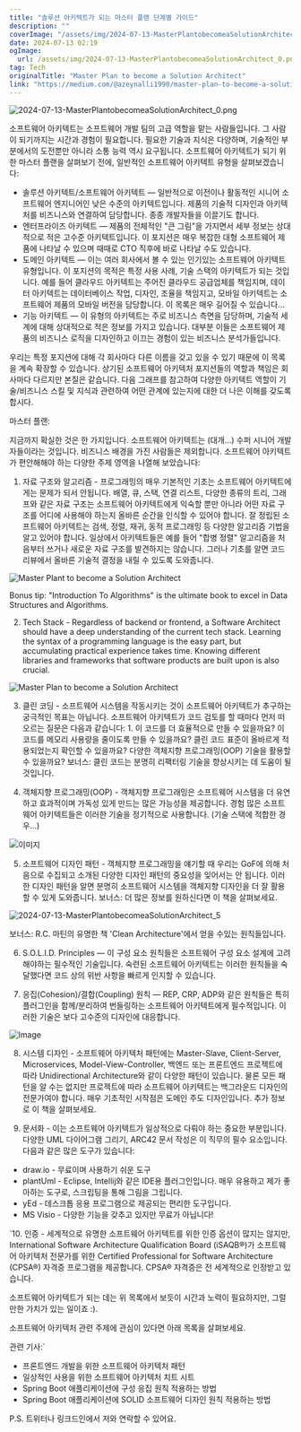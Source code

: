 ```yaml
---
title: "솔루션 아키텍트가 되는 마스터 플랜 단계별 가이드"
description: ""
coverImage: "/assets/img/2024-07-13-MasterPlantobecomeaSolutionArchitect_0.png"
date: 2024-07-13 02:19
ogImage: 
  url: /assets/img/2024-07-13-MasterPlantobecomeaSolutionArchitect_0.png
tag: Tech
originalTitle: "Master Plan to become a Solution Architect"
link: "https://medium.com/@azeynalli1990/master-plan-to-become-a-solution-architect-e4228d8c849b"
---
```



![2024-07-13-MasterPlantobecomeaSolutionArchitect_0.png](/assets/img/2024-07-13-MasterPlantobecomeaSolutionArchitect_0.png)

소프트웨어 아키텍트는 소프트웨어 개발 팀의 고급 역할을 맡는 사람들입니다. 그 사람이 되기까지는 시간과 경험이 필요합니다.  필요한 기술과 지식은 다양하며, 기술적인 부분에서의 도전뿐만 아니라 소통 능력 역시 요구됩니다. 소프트웨어 아키텍트가 되기 위한 마스터 플랜을 살펴보기 전에, 일반적인 소프트웨어 아키텍트 유형을 살펴보겠습니다:

- 솔루션 아키텍트/소프트웨어 아키텍트 — 일반적으로 이전이나 활동적인 시니어 소프트웨어 엔지니어인 낮은 수준의 아키텍트입니다. 제품의 기술적 디자인과 아키텍처를 비즈니스와 연결하여 담당합니다. 종종 개발자들을 이끌기도 합니다.
- 엔터프라이즈 아키텍트 — 제품의 전체적인 "큰 그림"을 가지면서 세부 정보는 상대적으로 적은 고수준 아키텍트입니다. 이 포지션은 매우 복잡한 대형 소프트웨어 제품에 나타날 수 있으며 때때로 CTO 직후에 바로 나타날 수도 있습니다.
- 도메인 아키텍트 — 이는 여러 회사에서 볼 수 있는 인기있는 소프트웨어 아키텍트 유형입니다. 이 포지션의 목적은 특정 사용 사례, 기술 스택의 아키텍트가 되는 것입니다. 예를 들어 클라우드 아키텍트는 주어진 클라우드 공급업체를 책임지며, 데이터 아키텍트는 데이터베이스 작업, 디자인, 조율을 책임지고, 모바일 아키텍트는 소프트웨어 제품의 모바일 버전을 담당합니다. 이 목록은 매우 길어질 수 있습니다...
- 기능 아키텍트 — 이 유형의 아키텍트는 주로 비즈니스 측면을 담당하며, 기술적 세계에 대해 상대적으로 적은 정보를 가지고 있습니다. 대부분 이들은 소프트웨어 제품의 비즈니스 로직을 디자인하고 이끄는 경험이 있는 비즈니스 분석가들입니다.

우리는 특정 포지션에 대해 각 회사마다 다른 이름을 갖고 있을 수 있기 때문에 이 목록을 계속 확장할 수 있습니다. 상기된 소프트웨어 아키텍처 포지션들의 역할과 책임은 회사마다 다르지만 본질은 같습니다. 다음 그래프를 참고하여 다양한 아키텍트 역할이 기술/비즈니스 스킬 및 지식과 관련하여 어떤 관계에 있는지에 대한 더 나은 이해를 갖도록 합시다.

<div class="content-ad"></div>

마스터 플랜:

지금까지 확실한 것은 한 가지입니다. 소프트웨어 아키텍트는 (대개...) 수퍼 시니어 개발자들이라는 것입니다. 비즈니스 배경을 가진 사람들은 제외합니다. 소프트웨어 아키텍트가 편안해해야 하는 다양한 주제 영역을 나열해 보았습니다:

1. 자료 구조와 알고리즘 - 프로그래밍의 매우 기본적인 기초는 소프트웨어 아키텍트에게는 문제가 되서 안됩니다. 배열, 큐, 스택, 연결 리스트, 다양한 종류의 트리, 그래프와 같은 자료 구조는 소프트웨어 아키텍트에게 익숙할 뿐만 아니라 어떤 자료 구조를 어디에 사용해야 하는지 올바른 순간을 인식할 수 있어야 합니다. 잘 정립된 소프트웨어 아키텍트는 검색, 정렬, 재귀, 동적 프로그래밍 등 다양한 알고리즘 기법을 알고 있어야 합니다. 일상에서 아키텍트들은 예를 들어 "합병 정렬" 알고리즘을 처음부터 쓰거나 새로운 자료 구조를 발견하지는 않습니다. 그러나 기초를 알면 코드 리뷰에서 올바른 기술적 결정을 내릴 수 있도록 도와줍니다.

<div class="content-ad"></div>

![Master Plant to become a Solution Architect](/assets/img/2024-07-13-MasterPlantobecomeaSolutionArchitect_2.png)

Bonus tip: "Introduction To Algorithms" is the ultimate book to excel in Data Structures and Algorithms.

2. Tech Stack - Regardless of backend or frontend, a Software Architect should have a deep understanding of the current tech stack. Learning the syntax of a programming language is the easy part, but accumulating practical experience takes time. Knowing different libraries and frameworks that software products are built upon is also crucial.

![Master Plan to become a Solution Architect](/assets/img/2024-07-13-MasterPlantobecomeaSolutionArchitect_3.png)

<div class="content-ad"></div>

3. 클린 코딩 - 소프트웨어 시스템을 작동시키는 것이 소프트웨어 아키텍트가 추구하는 궁극적인 목표는 아닙니다. 소프트웨어 아키텍트가 코드 검토를 할 때마다 먼저 떠오르는 질문은 다음과 같습니다: 1. 이 코드를 더 효율적으로 만들 수 있을까요? 이 코드를 메모리 사용량을 줄이도록 만들 수 있을까요? 클린 코드 표준이 올바르게 적용되었는지 확인할 수 있을까요? 다양한 객체지향 프로그래밍(OOP) 기술을 활용할 수 있을까요? 보너스: 클린 코드는 분명히 리팩터링 기술을 향상시키는 데 도움이 될 것입니다.

4. 객체지향 프로그래밍(OOP) - 객체지향 프로그래밍은 소프트웨어 시스템을 더 유연하고 효과적이며 가독성 있게 만드는 많은 가능성을 제공합니다. 경험 많은 소프트웨어 아키텍트들은 이러한 기술을 정기적으로 사용합니다. (기술 스택에 적합한 경우...)

![이미지](/assets/img/2024-07-13-MasterPlantobecomeaSolutionArchitect_4.png)

5. 소프트웨어 디자인 패턴 - 객체지향 프로그래밍을 얘기할 때 우리는 GoF에 의해 처음으로 수집되고 소개된 다양한 디자인 패턴의 중요성을 잊어서는 안 됩니다. 이러한 디자인 패턴을 알면 분명히 소프트웨어 시스템을 객체지향 디자인을 더 잘 활용할 수 있게 도와줍니다. 보너스: 더 많은 정보를 원하신다면 이 책을 살펴보세요.

<div class="content-ad"></div>

![2024-07-13-MasterPlantobecomeaSolutionArchitect_5](/assets/img/2024-07-13-MasterPlantobecomeaSolutionArchitect_5.png)

보너스: R.C. 마틴의 유명한 책 'Clean Architecture'에서 얻을 수있는 원칙들입니다.

6. S.O.L.I.D. Principles — 이 구성 요소 원칙들은 소프트웨어 구성 요소 설계에 고려해야하는 필수적인 기술입니다. 숙련된 소프트웨어 아키텍트는 이러한 원칙들을 숙달했다면 코드 상의 위반 사항을 빠르게 인지할 수 있습니다.

7. 응집(Cohesion)/결합(Coupling) 원칙 — REP, CRP, ADP와 같은 원칙들은 특히 플러그인을 함께/분리하여 번들링하는 소프트웨어 아키텍트에게 필수적입니다. 이러한 기술은 보다 고수준의 디자인에 대응합니다.

<div class="content-ad"></div>

![Image](/assets/img/2024-07-13-MasterPlantobecomeaSolutionArchitect_6.png)

8. 시스템 디자인 - 소프트웨어 아키텍처 패턴에는 Master-Slave, Client-Server, Microservices, Model-View-Controller, 백엔드 또는 프론트엔드 프로젝트에 따라 Unidirectional Architecture와 같이 다양한 패턴이 있습니다. 물론 모든 패턴을 알 수는 없지만 프로젝트에 따라 소프트웨어 아키텍트는 백그라운드 디자인의 전문가여야 합니다. 매우 기초적인 시작점은 도메인 주도 디자인입니다. 추가 정보로 이 책을 살펴보세요.

9. 문서화 - 이는 소프트웨어 아키텍트가 일상적으로 다뤄야 하는 중요한 부분입니다. 다양한 UML 다이어그램 그리기, ARC42 문서 작성은 이 직무의 필수 요소입니다. 다음과 같은 많은 도구가 있습니다:

- draw.io - 무료이며 사용하기 쉬운 도구
- plantUml - Eclipse, Intellij와 같은 IDE용 플러그인입니다. 매우 유용하고 제가 좋아하는 도구로, 스크립팅을 통해 그림을 그립니다.
- yEd - 데스크톱 응용 프로그램으로 제공되는 편리한 도구입니다.
- MS Visio - 다양한 기능을 갖추고 있지만 무료가 아닙니다!

<div class="content-ad"></div>

`10. 인증 - 세계적으로 유명한 소프트웨어 아키텍트를 위한 인증 옵션이 많지는 않지만, International Software Architecture Qualification Board (iSAQB®)가 소프트웨어 아키텍처 전문가를 위한 Certified Professional for Software Architecture (CPSA®) 자격증 프로그램을 제공합니다. CPSA® 자격증은 전 세계적으로 인정받고 있습니다.

소프트웨어 아키텍트가 되는 데는 위 목록에서 보듯이 시간과 노력이 필요하지만, 그럴만한 가치가 있는 일이죠 :).

소프트웨어 아키텍처 관련 주제에 관심이 있다면 아래 목록을 살펴보세요.

관련 기사:`

<div class="content-ad"></div>

- 프론트엔드 개발을 위한 소프트웨어 아키텍처 패턴
- 일상적인 사용을 위한 소프트웨어 아키텍처 치트 시트
- Spring Boot 애플리케이션에 구성 응집 원칙 적용하는 방법
- Spring Boot 애플리케이션에 SOLID 소프트웨어 디자인 원칙 적용하는 방법

P.S. 트위터나 링크드인에서 저와 연락할 수 있어요.